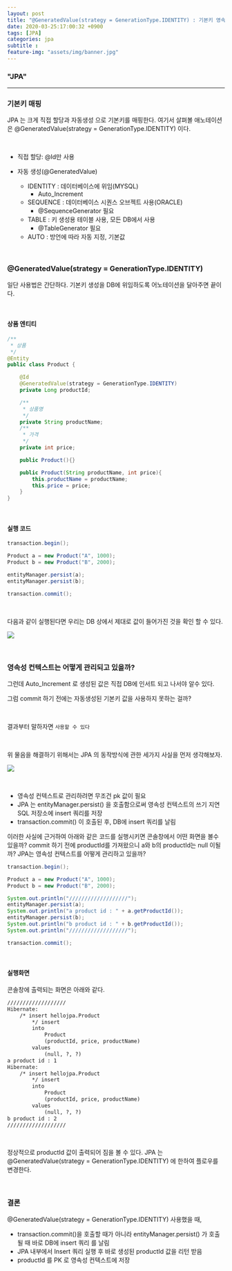 ```yaml
---
layout: post
title: "@GeneratedValue(strategy = GenerationType.IDENTITY) : 기본키 영속성 관리"
date: 2020-03-25:17:00:32 +0900
tags: [JPA]
categories: jpa
subtitle : 
feature-img: "assets/img/banner.jpg"
---
```


### "JPA"
---

### 기본키 매핑

JPA 는 크게 직접 할당과 자동생성 으로 기본키를 매핑한다. 여기서 살펴볼 애노테이션은 @GeneratedValue(strategy = GenerationType.IDENTITY) 이다.

<br>

- 직접 할당: @Id만 사용

- 자동 생성(@GeneratedValue)
  - IDENTITY : 데이터베이스에 위임(MYSQL)
      - Auto_Increment 
  - SEQUENCE : 데이터베이스 시퀀스 오브젝트 사용(ORACLE)
    - @SequenceGenerator 필요
  
  <!-- more -->
  
  - TABLE : 키 생성용 테이블 사용, 모든 DB에서 사용
      - @TableGenerator 필요
  - AUTO : 방언에 따라 자동 지정, 기본값

<br>

### @GeneratedValue(strategy = GenerationType.IDENTITY) 

일단 사용법은 간단하다. 기본키 생성을 DB에 위임하도록 어노테이션을 달아주면 끝이다.

<br>

#### 상품 엔티티

```java
/**
 * 상품 
 */
@Entity
public class Product {

    @Id
    @GeneratedValue(strategy = GenerationType.IDENTITY)
    private Long productId;

    /**
     * 상품명
     */
    private String productName;
    /**
     * 가격
     */
    private int price;

    public Product(){}

    public Product(String productName, int price){
        this.productName = productName;
        this.price = price;
    }
}
```

<br>

#### 실행 코드

```java
transaction.begin();

Product a = new Product("A", 1000);
Product b = new Product("B", 2000);

entityManager.persist(a);
entityManager.persist(b);

transaction.commit();
```

<br>

다음과 같이 실행된다면 우리는 DB 상에서 제대로 값이 들어가진 것을 확인 할 수 있다. 

![](/assets/images/post/200325/(1).png)

<br>

### 영속성 컨텍스트는 어떻게 관리되고 있을까?

그런데 Auto_Increment 로 생성된 값은 직접 DB에 인서트 되고 나서야 알수 있다. 

그럼 commit 하기 전에는 자동생성된 기본키 값을 사용하지 못하는 걸까?

<br>

결과부터 말하자면 `사용할 수 있다`

<br>

위 물음을 해결하기 위해서는 JPA 의 동작방식에 관한 세가지 사실을 먼저 생각해보자.

![](/assets/images/post/200325/(2).png)

<br>

- 영속성 컨텍스트로 관리하려면 무조건 pk 값이 필요
- JPA 는 entityManager.persist() 을 호출함으로써 영속성 컨텍스트의 쓰기 지연 SQL 저장소에 insert 쿼리를 저장
- transaction.commit() 이 호출된 후, DB에 insert 쿼리를 날림

이러한 사실에 근거하여 아래와 같은 코드를 실행시키면 콘솔창에서 어떤 화면을 볼수 있을까? commit 하기 전에 productId를 가져왔으니 a와 b의 productId는 null 이될까? JPA는 영속성 컨텍스트를 어떻게 관리하고 있을까?

```java
transaction.begin();

Product a = new Product("A", 1000);
Product b = new Product("B", 2000);

System.out.println("///////////////////");
entityManager.persist(a);
System.out.println("a product id : " + a.getProductId());
entityManager.persist(b);
System.out.println("b product id : " + b.getProductId());
System.out.println("///////////////////");

transaction.commit();
```

<br>

#### 실행화면

콘솔창에 출력되는 화면은 아래와 같다. 

```xml
///////////////////
Hibernate: 
    /* insert hellojpa.Product
        */ insert 
        into
            Product
            (productId, price, productName) 
        values
            (null, ?, ?)
a product id : 1
Hibernate: 
    /* insert hellojpa.Product
        */ insert 
        into
            Product
            (productId, price, productName) 
        values
            (null, ?, ?)
b product id : 2
///////////////////
```

<br>

정상적으로 productId 값이 출력되어 짐을 볼 수 있다. JPA 는 @GeneratedValue(strategy = GenerationType.IDENTITY) 에 한하여 플로우를 변경한다. 

<br>

### 결론

@GeneratedValue(strategy = GenerationType.IDENTITY) 사용했을 때,

- transaction.commit()을 호출할 때가 아니라 entityManager.persist() 가 호출될 때 바로 DB에 insert 쿼리 를 날림
- JPA 내부에서 Insert 쿼리 실행 후 바로 생성된 productId 값을 리턴 받음
- productId 를 PK 로 영속성 컨텍스트에 저장 

<br>

